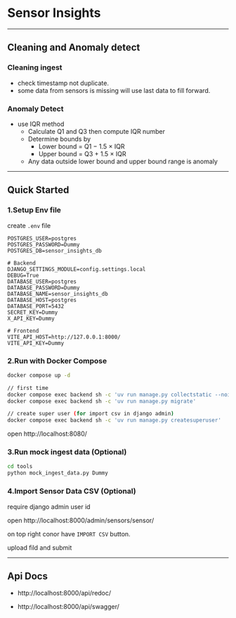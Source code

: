 # Sensor Insights

---

## Cleaning and Anomaly detect

### Cleaning ingest

- check timestamp not duplicate.
- some data from sensors is missing will use last data to fill forward.


### Anomaly Detect

- use IQR method
  - Calculate Q1 and Q3 then compute IQR number
  - Determine bounds by
    - Lower bound = Q1 − 1.5 × IQR 
    - Upper bound = Q3 + 1.5 × IQR
  - Any data outside lower bound and upper bound range is anomaly

---

## Quick Started

### 1.Setup Env file

create `.env` file

```
POSTGRES_USER=postgres
POSTGRES_PASSWORD=Dummy
POSTGRES_DB=sensor_insights_db

# Backend
DJANGO_SETTINGS_MODULE=config.settings.local
DEBUG=True
DATABASE_USER=postgres
DATABASE_PASSWORD=Dummy
DATABASE_NAME=sensor_insights_db
DATABASE_HOST=postgres
DATABASE_PORT=5432
SECRET_KEY=Dummy
X_API_KEY=Dummy

# Frontend
VITE_API_HOST=http://127.0.0.1:8000/
VITE_API_KEY=Dummy
```

### 2.Run with Docker Compose

```bash
docker compose up -d

// first time
docker compose exec backend sh -c 'uv run manage.py collectstatic --noinput'
docker compose exec backend sh -c 'uv run manage.py migrate'

// create super user (for import csv in django admin)
docker compose exec backend sh -c 'uv run manage.py createsuperuser'
```

open http://localhost:8080/

### 3.Run mock ingest data (Optional)

```bash
cd tools
python mock_ingest_data.py Dummy
```

### 4.Import Sensor Data CSV (Optional)

require django admin user id

open http://localhost:8000/admin/sensors/sensor/

on top right conor have `IMPORT CSV` button.

upload fild and submit

---

## Api Docs

- http://localhost:8000/api/redoc/

- http://localhost:8000/api/swagger/

